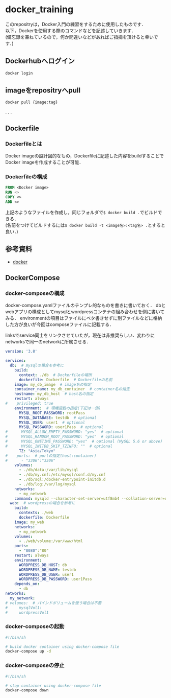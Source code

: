 # docker_training

このrepositryは，Docker入門の練習をするために使用したものです．  
以下，Dockerを使用する際のコマンドなどを記述していきます．  
(備忘録を兼ねているので，何か間違いなどがあればご指摘を頂けると幸いです．)  

## Dockerhubへログイン

```sh
docker login
```

## imageをrepositryへpull

```sh
docker pull {image:tag}
```

.
.
.

## Dockerfile

### Dockerfileとは

Docker imageの設計図的なもの，Dockerfileに記述した内容をbuildすることでDocker imageを作成することが可能．

### Dockerfileの構成

```dockerfile
FROM <Docker image>
RUN <>
COPY <>
ADD <>
```

上記のようなファイルを作成し，同じフォルダで```$ docker build .```でビルドできる．  
(名前をつけてビルドするには```$ docker build -t <image名>:<tag名> .```とすると良い．)

## 参考資料

- [docker](http://datawokagaku.com/ "docker")

## DockerCompose

### docker-composeの構成

docker-compose.yamlファイルのテンプレ的なものを書きに書いておく．
dbとwebアプリの構成としてmysqlとwordpressコンテナの組み合わせを例に書いてみる．
environmentの項目はファイルにベタ書きせずに別ファイルなどに格納した方が良いが今回はcomposeファイルに記載する．

linksでservice同士をリンクさせていたが，現在は非推奨らしい．変わりにnetworksで同一のnetworkに所属させる．

```yaml
version: '3.8'

services:
  db:  # mysqlの場合を参考に
    build:
      context: ./db  # Dockerfileの場所
      dockerfile: Dockerfile  # Dockerfileの名前
    image: my_db_image  # image名の指定
    container_name: my_db_container  # container名の指定
    hostname: my_db_host  # host名の指定
    restart: always
#    privileged: true
    environment:  # 環境変数の指定(下記は一例)
      MYSQL_ROOT_PASSWORD: rootPass
      MYSQL_DATABASE: testdb  # optional
      MYSQL_USER: user1  # optional
      MYSQL_PASSWORD: user1Pass  # optional
#      MYSQL_ALLOW_EMPTY_PASSWORD: "yes"  # optional
#      MYSQL_RANDOM_ROOT_PASSWORD: "yes"  # optional
#      MYSQL_ONETIME_PASSWORD: "yes"  # optional (MySQL 5.6 or above)
#      MYSQL_INITDB_SKIP_TZINFO: ""  # optional
      TZ: "Asia/Tokyo"
#    ports:  # portの指定(host:container)
#      - "3306":"3306"
    volumes:
      - ./db/data:/var/lib/mysql
      - ./db/my.cnf:/etc/mysql/conf.d/my.cnf
      - ./db/sql:/docker-entrypoint-initdb.d
      - ./db/log:/var/log/mysql
    networks:
      - my_network
    command: mysqld --character-set-server=utf8mb4 --collation-server=utf8mb4_unicode_ci --default-authentication-plugin=mysql_native_password # mysql:5.7の場合は不要
  web:  # wordpressの場合を参考に
    build:
      contexts: ./web
      dockerfile: Dockerfile
    image: my_web
    networks:
      - my_network
    volumes:
      - ./web/volume:/var/www/html
    ports:
      - "8080":"80"
    restart: always
    environment:
      WORDPRESS_DB_HOST: db
      WORDPRESS_DB_NAME: testdb
      WORDPRESS_DB_USER: user1
      WORDPRESS_DB_PASSWORD: user1Pass
    depends_on:
      - db
networks:
  my_network:
# volumes:  # バインドボリュームを使う場合は不要
#     mysqlVol1:
#     wordpressVol1
```

### docker-composeの起動

```sh
#!/bin/sh

# build docker container using docker-compose file
docker-compose up -d

```

### docker-composeの停止

```sh
#!/bin/sh

# stop container using docker-compose file
docker-compose down
```
